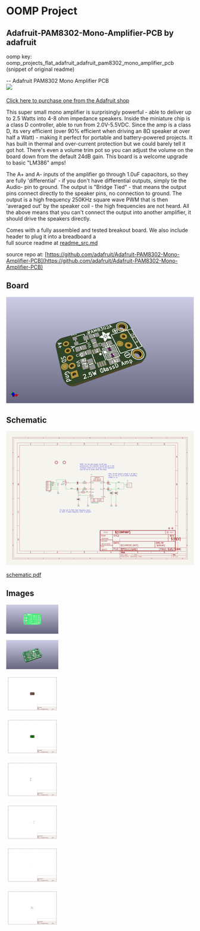 # OOMP Project  
## Adafruit-PAM8302-Mono-Amplifier-PCB  by adafruit  
  
oomp key: oomp_projects_flat_adafruit_adafruit_pam8302_mono_amplifier_pcb  
(snippet of original readme)  
  
-- Adafruit PAM8302 Mono Amplifier PCB  
<a href="http://www.adafruit.com/products/2130"><img src="assets/image.jpg?raw=true" width="500px"><br/>  
Click here to purchase one from the Adafruit shop</a>  
  
This super small mono amplifier is surprisingly powerful - able to deliver up to 2.5 Watts into 4-8 ohm impedance speakers. Inside the miniature chip is a class D controller, able to run from 2.0V-5.5VDC. Since the amp is a class D, its very efficient (over 90% efficient when driving an 8Ω speaker at over half a Watt) - making it perfect for portable and battery-powered projects. It has built in thermal and over-current protection but we could barely tell it got hot. There's even a volume trim pot so you can adjust the volume on the board down from the default 24dB gain. This board is a welcome upgrade to basic "LM386" amps!  
  
The A+ and A- inputs of the amplifier go through 1.0uF capacitors, so they are fully 'differential' - if you don't have differential outputs, simply tie the Audio- pin  to ground. The output is "Bridge Tied" - that means the output pins connect directly to the speaker pins, no connection to ground. The output is a high frequency 250KHz square wave PWM that is then 'averaged out' by the speaker coil - the high frequencies are not heard. All the above means that you can't connect the output into another amplifier, it should drive the speakers directly.  
  
Comes with a fully assembled and tested breakout board. We also include header to plug it into a breadboard a  
  full source readme at [readme_src.md](readme_src.md)  
  
source repo at: [https://github.com/adafruit/Adafruit-PAM8302-Mono-Amplifier-PCB](https://github.com/adafruit/Adafruit-PAM8302-Mono-Amplifier-PCB)  
## Board  
  
[![working_3d.png](working_3d_600.png)](working_3d.png)  
## Schematic  
  
[![working_schematic.png](working_schematic_600.png)](working_schematic.png)  
  
[schematic pdf](working_schematic.pdf)  
## Images  
  
[![working_3D_bottom.png](working_3D_bottom_140.png)](working_3D_bottom.png)  
  
[![working_3D_top.png](working_3D_top_140.png)](working_3D_top.png)  
  
[![working_assembly_page_01.png](working_assembly_page_01_140.png)](working_assembly_page_01.png)  
  
[![working_assembly_page_02.png](working_assembly_page_02_140.png)](working_assembly_page_02.png)  
  
[![working_assembly_page_03.png](working_assembly_page_03_140.png)](working_assembly_page_03.png)  
  
[![working_assembly_page_04.png](working_assembly_page_04_140.png)](working_assembly_page_04.png)  
  
[![working_assembly_page_05.png](working_assembly_page_05_140.png)](working_assembly_page_05.png)  
  
[![working_assembly_page_06.png](working_assembly_page_06_140.png)](working_assembly_page_06.png)  
